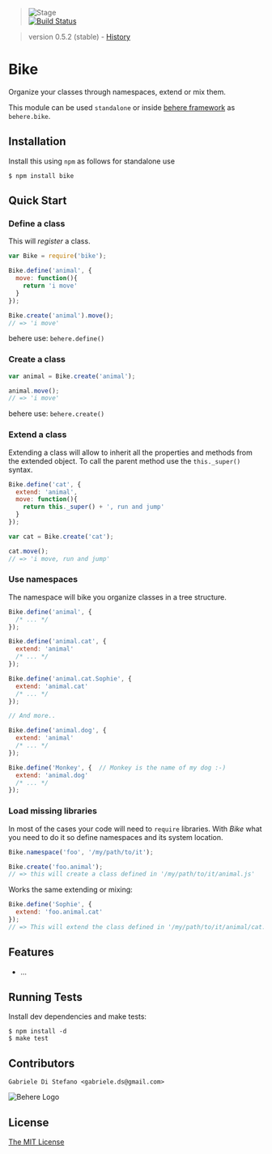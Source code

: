 > ![Stage](https://github.com/behere/behere.github.com/raw/master/assets/stage/production.png)  
[![Build Status](https://secure.travis-ci.org/behere/bike.png)](http://travis-ci.org/behere/bike)

> version 0.5.2 (stable) - [History](https://github.com/behere/bike/blob/master/HISTORY.md)

# Bike
  
  Organize your classes through namespaces, extend or mix them.
  
  This module can be used `standalone` or inside [behere framework](http://github.com/behere/behere) as `behere.bike`.

## Installation

Install this using `npm` as follows for standalone use

    $ npm install bike

## Quick Start

### Define a class

This will *register* a class.

```javascript
var Bike = require('bike');

Bike.define('animal', {
  move: function(){
    return 'i move'
  }
});

Bike.create('animal').move();
// => 'i move'
```

behere use: `behere.define()`

### Create a class

```javascript
var animal = Bike.create('animal');

animal.move();
// => 'i move'
```

behere use: `behere.create()`

### Extend a class

Extending a class will allow to inherit all the properties and methods from the extended object.
To call the parent method use the `this._super()` syntax.

```javascript
Bike.define('cat', {
  extend: 'animal',
  move: function(){
    return this._super() + ', run and jump'
  }
});

var cat = Bike.create('cat');

cat.move();
// => 'i move, run and jump'
```

### Use namespaces

The namespace will bike you organize classes in a tree structure.

```javascript
Bike.define('animal', {
  /* ... */
});

Bike.define('animal.cat', {
  extend: 'animal'
  /* ... */
});

Bike.define('animal.cat.Sophie', {
  extend: 'animal.cat'
  /* ... */
});

// And more..

Bike.define('animal.dog', {
  extend: 'animal'
  /* ... */
});

Bike.define('Monkey', {  // Monkey is the name of my dog :-)
  extend: 'animal.dog'
  /* ... */
});
```

### Load missing libraries

In most of the cases your code will need to `require` libraries.
With *Bike* what you need to do it so define namespaces and its system location.

```javascript
Bike.namespace('foo', '/my/path/to/it');

Bike.create('foo.animal');
// => this will create a class defined in '/my/path/to/it/animal.js'
```

Works the same extending or mixing:

```javascript
Bike.define('Sophie', {
  extend: 'foo.animal.cat'
});
// => This will extend the class defined in '/my/path/to/it/animal/cat.js'
```

## Features

  * ...

## Running Tests

Install dev dependencies and make tests:

    $ npm install -d
    $ make test

## Contributors

```
Gabriele Di Stefano <gabriele.ds@gmail.com>
```

![Behere Logo](https://github.com/behere/behere.github.com/raw/master/assets/behere_logo.png)

## License 

[The MIT License](https://github.com/behere/bike/blob/master/LICENSE)